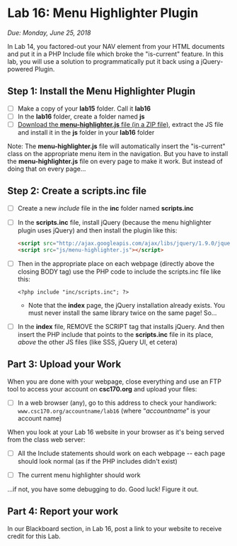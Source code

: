 # Lab 16: Menu Highlighter Plugin
*Due: Monday, June 25, 2018*

In Lab 14, you factored-out your NAV element from your HTML documents and put it in a PHP Include file which broke the "is-current" feature.  In this lab, you will use a solution to programmatically put it back using a jQuery-powered Plugin.

## Step 1: Install the Menu Highlighter Plugin

- [ ] Make a copy of your **lab15** folder.  Call it **lab16**
- [ ] In the **lab16** folder, create a folder named **js**
- [ ] [Download the **menu-highlighter.js** file (in a ZIP file)](menu-highlighter.zip), extract the JS file and install it in the **js** folder in your **lab16** folder

Note:  The **menu-highlighter.js** file will automatically insert the "is-current" class on the appropriate menu item in the navigation.  But you have to install the **menu-highlighter.js** file on every page to make it work.  But instead of doing that on every page…

## Step 2: Create a scripts.inc file

- [ ] Create a new *include* file in the **inc** folder named **scripts.inc**  

- [ ] In the **scripts.inc** file, install jQuery (because the menu highlighter plugin uses jQuery) and then install the plugin like this:

	```html
	<script src="http://ajax.googleapis.com/ajax/libs/jquery/1.9.0/jquery.min.js"></script>
	<script src="js/menu-highlighter.js"></script>
	```


- [ ] Then in the appropriate place on each webpage (directly above the closing BODY tag) use the PHP code to include the scripts.inc file like this:

	```php+HTML
	<?php include "inc/scripts.inc"; ?>
	```

  - Note that the **index** page, the jQuery installation already exists.  You must never install the same library twice on the same page!  So…

- [ ] In the **index** file, REMOVE the SCRIPT tag that installs jQuery.  And then insert the PHP include that points to the **scripts.inc** file in its place, *above* the other JS files (like SSS, jQuery UI, et cetera)

## Part 3: Upload your Work

When you are done with your webpage, close everything and use an FTP tool to access your account on **csc170.org** and upload your files:

- [ ] In a web browser (any), go to this address to check your handiwork: 
		`www.csc170.org/accountname/lab16`
	(where “*accountname*” is your account name)

When you look at your Lab 16 website in your browser as it's being served from the class web server:

- [ ] All the Include statements should work on each webpage -- each page should look normal (as if the PHP includes didn't exist)

- [ ] The current menu highlighter should work

…if not, you have some debugging to do.  Good luck!  Figure it out.

## Part 4:  Report your work

In our Blackboard section, in Lab 16, post a link to your website to receive credit for this Lab.